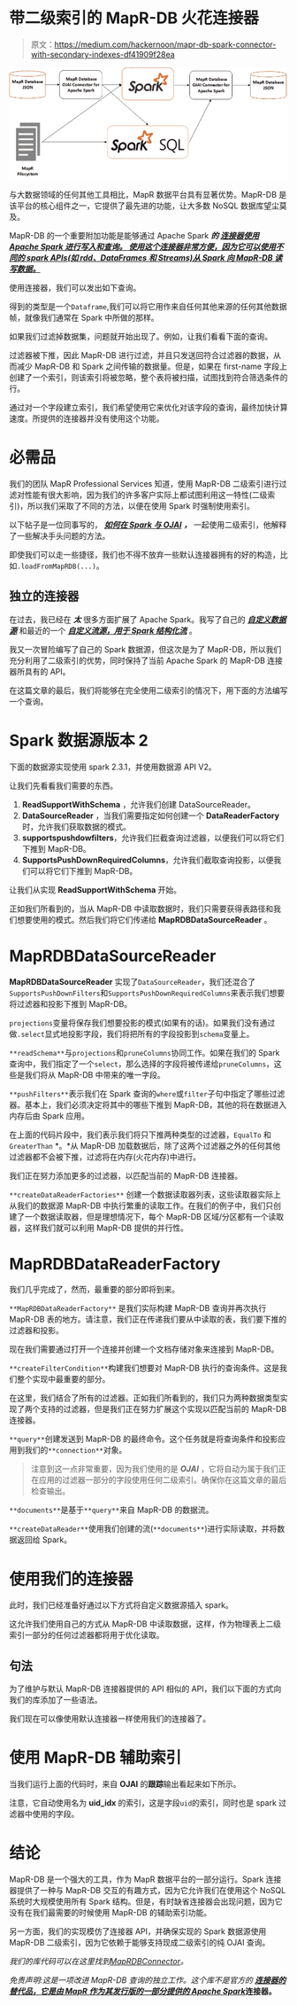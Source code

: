 # 带二级索引的 MapR-DB 火花连接器

> 原文：<https://medium.com/hackernoon/mapr-db-spark-connector-with-secondary-indexes-df41909f28ea>

![](img/af26d004e43aa2961760651fc7b39b6f.png)

与大数据领域的任何其他工具相比，MapR 数据平台具有显著优势。MapR-DB 是该平台的核心组件之一，它提供了最先进的功能，让大多数 NoSQL 数据库望尘莫及。

MapR-DB 的一个重要附加功能是能够通过 Apache Spark ***的 [***连接器使用 Apache Spark 进行写入和查询。*** 使用这个连接器非常方便，因为它可以使用不同的 spark APIs(如 rdd、DataFrames 和 Streams)从 Spark 向 MapR-DB 读写数据。](https://mapr.com/docs/61/Spark/SparkConnectorsMapRDB.html)***

使用连接器，我们可以发出如下查询。

得到的类型是一个`Dataframe`,我们可以将它用作来自任何其他来源的任何其他数据帧，就像我们通常在 Spark 中所做的那样。

如果我们过滤掉数据集，问题就开始出现了。例如，让我们看看下面的查询。

过滤器被下推，因此 MapR-DB 进行过滤，并且只发送回符合过滤器的数据，从而减少 MapR-DB 和 Spark 之间传输的数据量。但是，如果在 first-name 字段上创建了一个索引，则该索引将被忽略，整个表将被扫描，试图找到符合筛选条件的行。

通过对一个字段建立索引，我们希望使用它来优化对该字段的查询，最终加快计算速度。所提供的连接器并没有使用这个功能。

# 必需品

我们的团队 MapR Professional Services 知道，使用 MapR-DB 二级索引进行过滤对性能有很大影响，因为我们的许多客户实际上都试图利用这一特性(二级索引)，所以我们采取了不同的方法，以便在使用 Spark 时强制使用索引。

以下帖子是一位同事写的， [***如何在 Spark 与 OJAI***](https://mapr.com/blog/how-to-use-secondary-indexes-in-spark-with-open-json-application-interface-ojai/) ***，*** 一起使用二级索引，他解释了一些解决手头问题的方法。

即使我们可以走一些捷径，我们也不得不放弃一些默认连接器拥有的好的构造，比如`.loadFromMapRDB(...)`。

## 独立的连接器

在过去，我已经在 ***太*** 很多方面扩展了 Apache Spark。我写了自己的 [***自定义数据源***](https://hackernoon.com/extending-our-spark-sql-query-engine-5f4a088de986) 和最近的一个 [***自定义流源，用于 Spark 结构化流***](https://hackernoon.com/spark-custom-stream-sources-ec360b8ae240) 。

我又一次冒险编写了自己的 Spark 数据源，但这次是为了 MapR-DB，所以我们充分利用了二级索引的优势，同时保持了当前 Apache Spark 的 MapR-DB 连接器所具有的 API。

在这篇文章的最后，我们将能够在完全使用二级索引的情况下，用下面的方法编写一个查询。

# Spark 数据源版本 2

下面的数据源实现使用 spark 2.3.1，并使用数据源 API V2。

让我们先看看我们需要的东西。

1.  **ReadSupportWithSchema** ，允许我们创建 DataSourceReader。
2.  **DataSourceReader** ，当我们需要指定如何创建一个 **DataReaderFactory** 时，允许我们获取数据的模式。
3.  **supportspushdowfilters**，允许我们拦截查询过滤器，以便我们可以将它们下推到 MapR-DB。
4.  **SupportsPushDownRequiredColumns**，允许我们截取查询投影，以便我们可以将它们下推到 MapR-DB。

让我们从实现 **ReadSupportWithSchema** 开始。

正如我们所看到的，当从 MapR-DB 中读取数据时，我们只需要获得表路径和我们想要使用的模式。然后我们将它们传递给 **MapRDBDataSourceReader** 。

# **MapRDBDataSourceReader**

**MapRDBDataSourceReader** 实现了`DataSourceReader`，我们还混合了`SupportsPushDownFilters`和`SupportsPushDownRequiredColumns`来表示我们想要将过滤器和投影下推到 MapR-DB。

`projections`变量将保存我们想要投影的模式(如果有的话)。如果我们没有通过做`.select`显式地投影字段，我们将把所有的字段投影到`schema`变量上。

`**readSchema**`与`projections`和`pruneColumns`协同工作。如果在我们的 Spark 查询中，我们指定了一个`select`，那么选择的字段将被传递给`pruneColumns`，这些是我们将从 MapR-DB 中带来的唯一字段。

`**pushFilters**`表示我们在 Spark 查询的`where`或`filter`子句中指定了哪些过滤器。基本上，我们必须决定将其中的哪些下推到 MapR-DB，其他的将在数据进入内存后由 Spark 应用。

在上面的代码片段中，我们表示我们将只下推两种类型的过滤器，`EqualTo` 和`GreaterThan` *。*从 MapR-DB 加载数据后，除了这两个过滤器之外的任何其他过滤器都不会被下推，过滤将在内存(火花内存)中进行。

我们正在努力添加更多的过滤器，以匹配当前的 MapR-DB 连接器。

`**createDataReaderFactories**` 创建一个数据读取器列表，这些读取器实际上从我们的数据源 MapR-DB 中执行繁重的读取工作。在我们的例子中，我们只创建了一个数据读取器，但是理想情况下，每个 MapR-DB 区域/分区都有一个读取器，这样我们就可以利用 MapR-DB 提供的并行性。

# MapRDBDataReaderFactory

我们几乎完成了，然而，最重要的部分即将到来。

`**MapRDBDataReaderFactory**` 是我们实际构建 MapR-DB 查询并再次执行 MapR-DB 表的地方。请注意，我们正在传递我们要从中读取的表，我们要下推的过滤器和投影。

现在我们需要通过打开一个连接并创建一个文档存储对象来连接到 MapR-DB。

`**createFilterCondition**`构建我们想要对 MapR-DB 执行的查询条件。这是我们整个实现中最重要的部分。

在这里，我们结合了所有的过滤器。正如我们所看到的，我们只为两种数据类型实现了两个支持的过滤器，但是我们正在努力扩展这个实现以匹配当前的 MapR-DB 连接器。

`**query**`创建发送到 MapR-DB 的最终命令。这个任务就是将查询条件和投影应用到我们的`**connection**`对象。

> 注意到这一点非常重要，因为我们使用的是 ***OJAI*** ，它将自动为属于我们正在应用的过滤器一部分的字段使用任何二级索引。确保你在这篇文章的最后检查输出。

`**documents**`是基于`**query**`来自 MapR-DB 的数据流。

`**createDataReader**`使用我们创建的流(`**documents**`)进行实际读取，并将数据返回给 Spark。

# 使用我们的连接器

此时，我们已经准备好通过以下方式将自定义数据源插入 spark。

这允许我们使用自己的方式从 MapR-DB 中读取数据，这样，作为物理表上二级索引一部分的任何过滤器都将用于优化读取。

## 句法

为了维护与默认 MapR-DB 连接器提供的 API 相似的 API，我们以下面的方式向我们的库添加了一些语法。

我们现在可以像使用默认连接器一样使用我们的连接器了。

# 使用 MapR-DB 辅助索引

当我们运行上面的代码时，来自 **OJAI** 的**跟踪**输出看起来如下所示。

注意，它自动使用名为 **uid_idx** 的索引，这是字段`uid`的索引，同时也是 spark 过滤器中使用的字段。

# 结论

MapR-DB 是一个强大的工具，作为 MapR 数据平台的一部分运行。Spark 连接器提供了一种与 MapR-DB 交互的有趣方式，因为它允许我们在使用这个 NoSQL 系统时大规模使用所有 Spark 结构。但是，有时缺省连接器会出现问题，因为它没有在我们最需要的时候使用 MapR-DB 的辅助索引功能。

另一方面，我们的实现模仿了连接器 API，并确保实现的 Spark 数据源使用 MapR-DB 二级索引，因为它依赖于能够支持现成二级索引的纯 OJAI 查询。

*我们的库代码可以在这里找到*[*MapRDBConnector*](https://github.com/anicolaspp/MapRDBConnector)*。*

*免责声明:这是一项改进 MapR-DB 查询的独立工作。这个库不是官方的* [***连接器的替代品，它是由 MapR 作为其发行版的一部分提供的 Apache Spark***](https://mapr.com/docs/61/Spark/SparkConnectorsMapRDB.html)**连接器。**